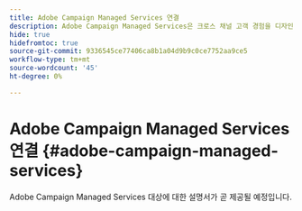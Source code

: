 ```yaml
---
title: Adobe Campaign Managed Services 연결
description: Adobe Campaign Managed Services은 크로스 채널 고객 경험을 디자인하고 시각적 캠페인 운영, 실시간 상호 작용 관리 및 크로스 채널 실행을 위한 환경을 제공할 수 있는 플랫폼을 제공합니다.
hide: true
hidefromtoc: true
source-git-commit: 9336545ce77406ca8b1a04d9b9c0ce7752aa9ce5
workflow-type: tm+mt
source-wordcount: '45'
ht-degree: 0%

---
```


# Adobe Campaign Managed Services 연결 {#adobe-campaign-managed-services}

Adobe Campaign Managed Services 대상에 대한 설명서가 곧 제공될 예정입니다.
